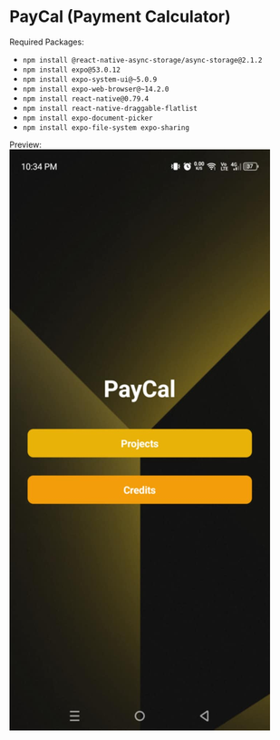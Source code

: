 # PayCal (Payment Calculator)

Required Packages:
 - `npm install @react-native-async-storage/async-storage@2.1.2`
 - `npm install expo@53.0.12`
 - `npm install expo-system-ui@~5.0.9`
 - `npm install expo-web-browser@~14.2.0`
 - `npm install react-native@0.79.4`
 - `npm install react-native-draggable-flatlist`
 - `npm install expo-document-picker`
 - `npm install expo-file-system expo-sharing`

Preview:
![Preview_Image](sample.jpg)